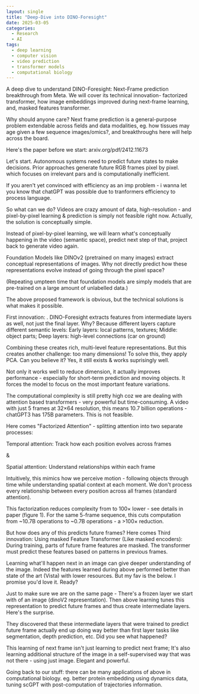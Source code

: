```yaml
---
layout: single
title: "Deep-Dive into DINO-Foresight"
date: 2025-03-05
categories:
  - Research
  - AI
tags:
  - deep learning
  - computer vision
  - video prediction
  - transformer models
  - computational biology
---
```

A deep dive to understand DINO-Foresight: Next-Frame prediction breakthrough from Meta. We will cover its technical innovation- factorized transformer, how image embeddings improved during next-frame learning, and, masked features transformer.

Why should anyone care? Next frame prediction is a general-purpose problem extendable across fields and data modalities, eg. how tissues may age given a few sequence images/omics?, and breakthroughs here will help across the board.

Here's the paper before we start: arxiv.org/pdf/2412.11673

Let's start. Autonomous systems need to predict future states to make decisions. Prior approaches generate future RGB frames pixel by pixel. which focuses on irrelevant pars and is computationally inefficient.

If you aren't yet convinced with efficiency as an imp problem - i wanna let you know that chatGPT was possible due to tranformers efficiency to process language.

So what can we do? Videos are crazy amount of data, high-resolution - and pixel-by-pixel learning & prediction is simply not feasible right now. Actually, the solution is conceptually simple.

Instead of pixel-by-pixel learning, we will learn what's conceptually happening in the video (semantic space), predict next step of that, project back to generate video again.

Foundation Models like DINOv2 (pretrained on many images) extract conceptual representations of images. Why not directly predict how these representations evolve instead of going through the pixel space?

(Repeating umpteen time that foundation models are simply models that are pre-trained on a large amount of unlabelled data.)

The above proposed framework is obvious, but the technical solutions is what makes it possible.

First innovation: . DINO-Foresight extracts features from intermediate layers as well, not just the final layer. Why? Because different layers capture different semantic levels: Early layers: local patterns, textures; Middle: object parts; Deep layers: high-level connections (car on ground)

Combining these creates rich, multi-level feature representations. But this creates another challenge: too many dimensions! To solve this, they apply PCA. Can you believe it? Yes, it still exists & works suprisingly well.

Not only it works well to reduce dimension, it actually improves performance - especially for short-term prediction and moving objects. It forces the model to focus on the most important feature variations.

The computational complexity is still pretty high coz we are dealing with attention based transformers - very powerful but time-consuming. A video with just 5 frames at 32×64 resolution, this means 10.7 billion operations - chatGPT3 has 175B parameters. This is not feasible.

Here comes "Factorized Attention" - splitting attention into two separate processes:

Temporal attention: Track how each position evolves across frames

&

Spatial attention: Understand relationships within each frame

Intuitively, this mimics how we perceive motion - following objects through time while understanding spatial context at each moment. We don't process every relationship between every position across all frames (standard attention).

This factorization reduces complexity from to 100× lower - see details in paper (figure 1). For the same 5-frame sequence, this cuts computation from ~10.7B operations to ~0.7B operations - a >100× reduction.

But how does any of this predicts future frames? Here comes Third innovation: Using masked Feature Transformer (Like masked encoders): During training, parts of future frame features are masked. The transformer must predict these features based on patterns in previous frames.

Learning what'll happen next in an image can give deeper understanding of the image. Indeed the features learned during above performed better than state of the art (Vista) with lower resources. But my fav is the below. I promise you'd love it. Ready?

Just to make sure we are on the same page - There's a frozen layer we start with of an image (dinoV2 representation). Then above learning tunes this representation to predict future frames and thus create intermediate layers. Here's the surprise.

They discovered that these intermediate layers that were trained to predict future frame actually end up doing way better than first layer tasks like segmentation, depth prediction, etc. Did you see what happened?


This learning of next frame isn't just learning to predict next frame; It's also learning additional structure of the image in a self-supervised way that was not there - using just image. Elegant and powerful.

Going back to our stuff: there can be many applications of above in computational biology. eg. better protein embedding using dynamics data, tuning scGPT with post-computation of trajectories information.
